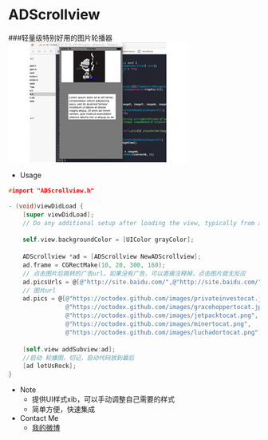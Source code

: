 ADScrollview
====
###轻量级特别好用的图片轮播器
![](https://raw.githubusercontent.com/tx5655/ADScrollview/master/ADScrollviewDemo/demoGif.gif)


* Usage
```c
#import "ADScrollview.h"
```


```objective-c
- (void)viewDidLoad {
    [super viewDidLoad];
    // Do any additional setup after loading the view, typically from a nib.
    
    self.view.backgroundColor = [UIColor grayColor];
    
    ADScrollview *ad = [ADScrollview NewADScrollview];
    ad.frame = CGRectMake(10, 20, 300, 160);
    // 点击图片后跳转的广告url。如果没有广告，可以直接注释掉，点击图片就无反应
    ad.picsUrls = @[@"http://site.baidu.com/",@"http://site.baidu.com/",@"http://site.baidu.com/",@"http://site.baidu.com/",@"http://site.baidu.com/"];
    // 图片url
    ad.pics = @[@"https://octodex.github.com/images/privateinvestocat.jpg",
                @"https://octodex.github.com/images/gracehoppertocat.jpg",
                @"https://octodex.github.com/images/jetpacktocat.png",
                @"https://octodex.github.com/images/minertocat.png",
                @"https://octodex.github.com/images/luchadortocat.png"];
    
    [self.view addSubview:ad];
    //启动 轮播图，切记，启动代码放到最后
    [ad letUsRock];
}

```

* Note
    * 提供UI样式xib，可以手动调整自己需要的样式
    * 简单方便，快速集成
* Contact Me
    * [我的微博](http://weibo.com/2173969642/profile?topnav=1&wvr=6)<br /> 

